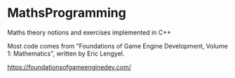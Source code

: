 # MathsProgramming
Maths theory notions and exercises implemented in C++

Most code comes from "Foundations of Game Engine Development, Volume 1: Mathematics", written by Eric Lengyel.

https://foundationsofgameenginedev.com/
